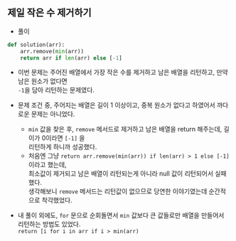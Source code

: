 ## 제일 작은 수 제거하기    
- 풀이   

```python   
def solution(arr):
    arr.remove(min(arr))
    return arr if len(arr) else [-1]
```    
- 이번 문제는 주어진 배열에서 가장 작은 수를 제거하고 남은 배열을 리턴하고, 만약 남은 원소가 없다면     
  `-1`을 담아 리턴하는 문제였다.    
- 문제 조건 중, 주어지는 배열은 길이 1 이상이고, 중복 원소가 없다고 하였어서 까다로운 문제는 아니었다.    
  - `min` 값을 찾은 후, `remove` 메서드로 제거하고 남은 배열을 return 해주는데, 길이가 0이라면 `[-1]` 을    
    리턴하게 하니까 성공했다.    
  - 처음엔 그냥 `return arr.remove(min(arr)) if len(arr) > 1 else [-1]` 이라고 했는데,      
    최소값이 제거되고 남은 배열이 리턴되는게 아니라 null 값이 리턴되어서 실패했다.     
    생각해보니 `remove` 메서드는 리턴값이 없으므로 당연한 이야기였는데 순간적으로 착각했었다.    
    
- 내 풀이 외에도, `for` 문으로 순회돌면서 `min` 값보다 큰 값들로만 배열을 만들어서 리턴하는 방법도 있었다.    
  `return [i for i in arr if i > min(arr)`      
  
  
